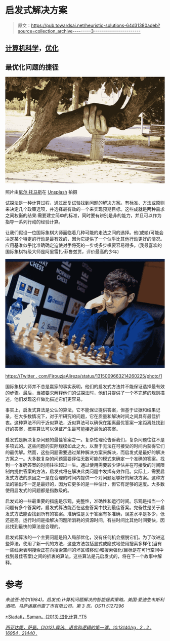 # 启发式解决方案

> 原文：<https://pub.towardsai.net/heuristic-solutions-64d31380adeb?source=collection_archive---------3----------------------->

## [计算机科学](https://towardsai.net/p/category/computer-science)，[优化](https://towardsai.net/p/category/optimization)

## 最优化问题的捷径

![](img/77590c61f7d08969242603075aebe509.png)

照片由[尼尔·托马斯](https://unsplash.com/@finleydesign?utm_source=medium&utm_medium=referral)在 [Unsplash](https://unsplash.com?utm_source=medium&utm_medium=referral) 拍摄

试探法是一种计算过程，通过反复试验找到问题的解决方案。有标准、方法或原则来决定几个政策选项，并选择最有效的一个来实现预期目标。这些成就是两种需求之间权衡的结果:需要建立简单的标准，同时要有辨别是非的能力，并且可以作为指导一系列行动的经验计算。

让我们假设一位国际象棋大师面临着几种可能的走法之间的选择。他(或她)可能会决定某个特定的行动是最有效的，因为它提供了一个似乎比其他行动更好的情况。应用基准似乎比准确确定迫使对手将死的一步或多步棋要容易得多。(我最喜欢的国际象棋特级大师是阿里雷扎·菲鲁兹贾，评价最高的少年)

![](img/2f8904669f91467fca0516dfc1041dbb.png)

[https://Twitter . com/FirouzjaAlireza/status/1315009663214260225/photo/1](https://twitter.com/FirouzjaAlireza/status/1315009663214260225/photo/1)

国际象棋大师并不总是赢家的事实表明，他们的启发式方法并不能保证选择最有效的步骤。最后，当被要求解释他们的试探法时，他们只提供了一个不完整的规则描述，他们发现这样做比描述它们更容易。

事实上，启发式算法是公认的算法，它不能保证提供答案，但基于证据和结果记录，在大多数情况下，对于所研究的问题，它在质量和解决时间之间具有最佳折衷。这种算法不同于近似算法，近似算法可以确保在距离最优答案一定距离处找到好的答案，概率算法可以保证产生最可能接近最优的答案。

启发式是解决复杂问题的最佳答案之一。复杂性理论告诉我们，复杂问题往往不是多项式的。这些问题的实际规模如此之大，以至于无法在可接受的时间内获得它们的最优解。然而，这些问题需要通过某种解决方案来解决，而启发式是最好的解决方案之一。大多数复杂的问题需要评估无数可能的模式来确定一个准确的答案。找到一个准确答案的时间往往超过一生。通过使用需要较少评估并在可接受的时间限制内提供答案的方法，启发式将在解决此类问题中发挥有效作用。实际上，需要启发式方法的原因之一是在合理的时间内提供一个对问题足够好的解决方案。这种方法的输出不一定是最好的，因为它更多的是一种估计，但它有足够的速度。大多数使用启发式的问题都是指数级的。

启发式的一些最重要的措施是乐观，完整性，准确性和运行时间。乐观是指当一个问题有多个答案时，启发式算法能否在这些答案中找到最佳答案。完备性是关于启发式方法能否找到所有的答案。准确性是关于答案有多准确，误差水平是多少，低还是高。运行时间是指解决问题所消耗的资源时间，有些时间比其他时间要快，因此找到最快的算法是合理的。

启发式算法的一个主要问题是陷入局部优化，没有任何机会摆脱它们。为了改进这些算法，使用了新一代的方法，这些方法包括显式或隐式地使用搜索多样化(当有一些线索表明搜索正在向搜索空间的坏区域移动)和搜索强化(目标是在可行空间中找到最佳答案)之间的折衷的算法。这些算法是元启发式的，将在下一个故事中解释。

# 参考

*朱迪亚·珀尔(1984)。启发式:计算机问题解决的智能搜索策略。美国:爱迪生韦斯利酒吧。马萨诸塞州雷丁市有限公司。第 3 页。OSTI 5127296*

[*Siadati，Saman。(2013).进化计算.*T5](https://www.researchgate.net/publication/342068614_Evolutionary_Computation)

[*西亚达提，萨曼。(2012).算法、语言和逻辑的第一课。10.13140/rg . 2 . 2 . 16954 . 21440 .*](https://www.researchgate.net/publication/342065769_First_lessons_of_Algorithms_Languages_and_Logic)